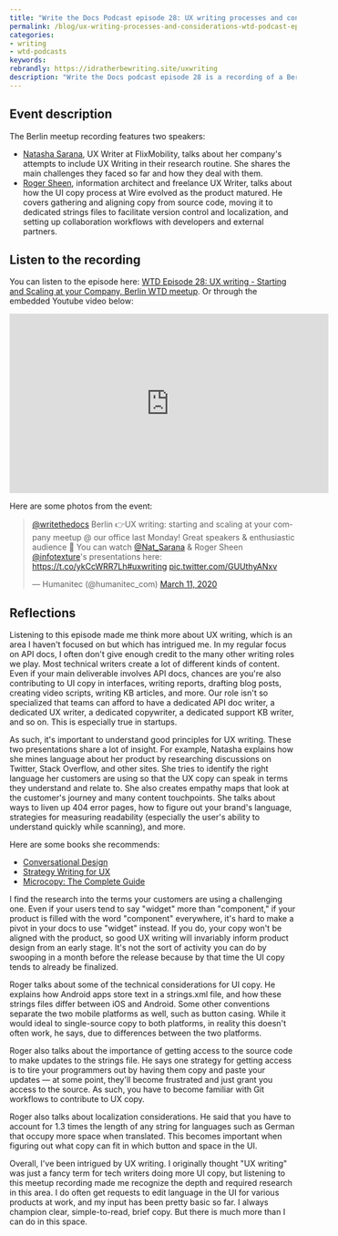 ```yaml
---
title: "Write the Docs Podcast episode 28: UX writing processes and considerations"
permalink: /blog/ux-writing-processes-and-considerations-wtd-podcast-episode-28/
categories:
- writing
- wtd-podcasts
keywords:
rebrandly: https://idratherbewriting.site/uxwriting
description: "Write the Docs podcast episode 28 is a recording of a Berlin WTD meetup focused on UX writing processes and considerations. The event was live streamed on March 9, 2020 at the Humanitec in Berlin by Chris Ward."
---
```


## Event description

The Berlin meetup recording features two speakers:

* [Natasha Sarana](https://twitter.com/Nat_Sarana), UX Writer at FlixMobility, talks about her company's attempts to include UX Writing in their research routine. She shares the main challenges they faced so far and how they deal with them.
* [Roger Sheen](https://twitter.com/infotexture), information architect and freelance UX Writer, talks about how the UI copy process at Wire evolved as the product matured. He covers gathering and aligning copy from source code, moving it to dedicated strings files to facilitate version control and localization, and setting up collaboration workflows with developers and external partners.

## Listen to the recording

You can listen to the episode here: [WTD Episode 28: UX writing - Starting and Scaling at your Company, Berlin WTD meetup](https://podcast.writethedocs.org/2020/03/17/episode-28-ux-writing-berlin-meetup/). Or through the embedded Youtube video below:

<iframe width="560" height="315" src="https://www.youtube.com/embed/5oVi5TubspY" frameborder="0" allow="accelerometer; autoplay; encrypted-media; gyroscope; picture-in-picture" allowfullscreen></iframe>

Here are some photos from the event:

<blockquote class="twitter-tweet"><p lang="en" dir="ltr"><a href="https://twitter.com/writethedocs?ref_src=twsrc%5Etfw">@writethedocs</a> Berlin 👉UX writing: starting and scaling at your company meetup @ our office last Monday! Great speakers &amp; enthusiastic audience 🙌 You can watch <a href="https://twitter.com/Nat_Sarana?ref_src=twsrc%5Etfw">@Nat_Sarana</a> &amp; Roger Sheen <a href="https://twitter.com/infotexture?ref_src=twsrc%5Etfw">@infotexture</a>&#39;s presentations here: <a href="https://t.co/ykCcWRR7Lh">https://t.co/ykCcWRR7Lh</a><a href="https://twitter.com/hashtag/uxwriting?src=hash&amp;ref_src=twsrc%5Etfw">#uxwriting</a> <a href="https://t.co/GUUthyANxv">pic.twitter.com/GUUthyANxv</a></p>&mdash; Humanitec (@humanitec_com) <a href="https://twitter.com/humanitec_com/status/1237712702786670592?ref_src=twsrc%5Etfw">March 11, 2020</a></blockquote> <script async src="https://platform.twitter.com/widgets.js" charset="utf-8"></script>

## Reflections

Listening to this episode made me think more about UX writing, which is an area I haven't focused on but which has intrigued me. In my regular focus on API docs, I often don't give enough credit to the many other writing roles we play. Most technical writers create a lot of different kinds of content. Even if your main deliverable involves API docs, chances are you're also contributing to UI copy in interfaces, writing reports, drafting blog posts, creating video scripts, writing KB articles, and more. Our role isn't so specialized that teams can afford to have a dedicated API doc writer, a dedicated UX writer, a dedicated copywriter, a dedicated support KB writer, and so on. This is especially true in startups.

As such, it's important to understand good principles for UX writing. These two presentations share a lot of insight. For example, Natasha explains how she mines language about her product by researching discussions on Twitter, Stack Overflow, and other sites. She tries to identify the right language her customers are using so that the UX copy can speak in terms they understand and relate to. She also creates empathy maps that look at the customer's journey and many content touchpoints. She talks about ways to liven up 404 error pages, how to figure out your brand's language, strategies for measuring readability (especially the user's ability to understand quickly while scanning), and more.

Here are some books she recommends:

* [Conversational Design](https://abookapart.com/products/conversational-design)
* [Strategy Writing for UX](https://www.amazon.com/Strategic-Writing-Engagement-Conversion-Retention/dp/1492049395)
* [Microcopy: The Complete Guide](https://www.microcopybook.com/)

I find the research into the terms your customers are using a challenging one. Even if your users tend to say "widget" more than "component," if your product is filled with the word "component" everywhere, it's hard to make a pivot in your docs to use "widget" instead. If you do, your copy won't be aligned with the product, so good UX writing will invariably inform product design from an early stage. It's not the sort of activity you can do by swooping in a month before the release because by that time the UI copy tends to already be finalized.

Roger talks about some of the technical considerations for UI copy. He explains how Android apps store text in a strings.xml file, and how these strings files differ between iOS and Android. Some other conventions separate the two mobile platforms as well, such as button casing. While it would ideal to single-source copy to both platforms, in reality this doesn't often work, he says, due to differences between the two platforms.

Roger also talks about the importance of getting access to the source code to make updates to the strings file. He says one strategy for getting access is to tire your programmers out by having them copy and paste your updates &mdash; at some point, they'll become frustrated and just grant you access to the source. As such, you have to become familiar with Git workflows to contribute to UX copy.

Roger also talks about localization considerations. He said that you have to account for 1.3 times the length of any string for languages such as German that occupy more space when translated. This becomes important when figuring out what copy can fit in which button and space in the UI.

Overall, I've been intrigued by UX writing. I originally thought "UX writing" was just a fancy term for tech writers doing more UI copy, but listening to this meetup recording made me recognize the depth and required research in this area. I do often get requests to edit language in the UI for various products at work, and my input has been pretty basic so far. I always champion clear, simple-to-read, brief copy. But there is much more than I can do in this space.
